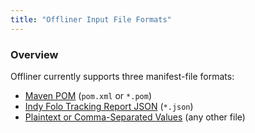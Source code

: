 ```yaml
---
title: "Offliner Input File Formats"
---
```


### Overview

Offliner currently supports three manifest-file formats:

* [Maven POM](format-maven-pom.html) (`pom.xml` or `*.pom`)
* [Indy Folo Tracking Report JSON](format-folo.html) (`*.json`)
* [Plaintext or Comma-Separated Values](format-plain.html) (any other file)


